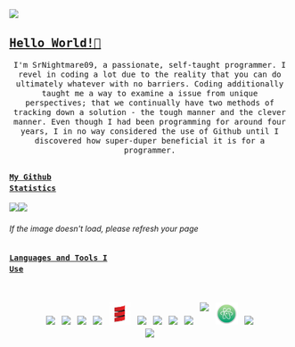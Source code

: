 <!-- GITHUB README PROFILE -->

<!--Banner-->
<img src = "https://media.discordapp.net/attachments/703521316057383013/846856759046045716/output-onlinepngtools.png?width=1080&height=485">

<br/>
<h2><samp><u>Hello World!👋 </u></samp></h2> 

<!--Introduction-->
<p align = "center"><samp>
I'm SrNightmare09, a passionate, self-taught programmer. I revel in coding a lot due to the reality that you can do ultimately whatever with no barriers. Coding additionally taught me a way to examine a issue from unique perspectives; that we continually have two methods of tracking down a solution - the tough manner and the clever manner.
Even though I had been programming for around four years, I in no way considered the use of Github until I discovered how super-duper beneficial it is for a programmer.
</samp></p>
<!--Github stats-->

##
### <code><u>My Github Statistics</u></code>
<img src = "https://metrics.lecoq.io/SrNightmare09?template=classic&base.activity=0&base.community=0&base.metadata=0&config.timezone=Asia%2FCalcutta" height = "170px"><img src = "https://github-readme-stats.vercel.app/api?username=SrNightmare09&show_icons=true&theme=gotham&bg_color=0D1117&border_color=0D1117&custom_title=Github%20Statistics&include_all_commits=true" height = "170px">

###### *If the image doesn't load, please refresh your page*
<!--Languages and tools-->
##
### <code><u>Languages and Tools I Use</u></code>
<br />

<p align="center">
<!--Languages-->
 
<img src="https://media.discordapp.net/attachments/703521316057383013/846300489595617320/a.png?width=497&height=497" height="40" style="vertical-align:down; margin:4px">
<img src="https://media.discordapp.net/attachments/703521316057383013/846300995202187284/a_2.png?width=497&height=497" height="40" style="vertical-align:down; margin:4px">
<img src="https://media.discordapp.net/attachments/703521316057383013/846301246230364210/a_3.png?width=497&height=497" height="40" style="vertical-align:down; margin:4px">
<img src="https://media.discordapp.net/attachments/703521316057383013/846301727833849887/58480979cef1014c0b5e4901.png?width=368&height=497" height="40" style="vertical-align:down; margin:4px">
<img src="https://raw.githubusercontent.com/github/explore/80688e429a7d4ef2fca1e82350fe8e3517d3494d/topics/scala/scala.png" height="40" style="vertical-align:down; margin:4px">

<!--Tools-->

<img src="https://media.discordapp.net/attachments/703521316057383013/846304286831804446/a_6.png?width=497&height=497" height="40" style="vertical-align:down; margin:4px">
<img src="https://media.discordapp.net/attachments/703521316057383013/847176922777255936/a.png" height="40" style="vertical-align:down; margin:4px">
<img src="https://user-images.githubusercontent.com/674621/71187801-14e60a80-2280-11ea-94c9-e56576f76baf.png" height="40" style="vertical-align:down; margin:4px">
<img src="https://media.discordapp.net/attachments/703521316057383013/846707399690944552/a.png" height="40" style="vertical-align:down; margin:4px">
<img src ="https://forum.sublimetext.com/uploads/default/original/3X/7/4/7483840f98832d90e041a4c650e4ee0666572a1a.png" style="vertical-align:top; margin:4px" height="40">
<img src="https://raw.githubusercontent.com/github/explore/80688e429a7d4ef2fca1e82350fe8e3517d3494d/topics/atom/atom.png" height="40" style="vertical-align:down; margin:4px">
<img src="https://media.discordapp.net/attachments/703521316057383013/846712722253938698/a_1.png" height="40" style="vertical-align:down; margin:4px">
<br />
<img src = "https://github-readme-stats.vercel.app/api/top-langs/?username=SrNightmare09&layout=compact&theme=gotham&text_color=777777&bg_color=0D1117&border_color=0D1117" height = "200px">
</p>

##

